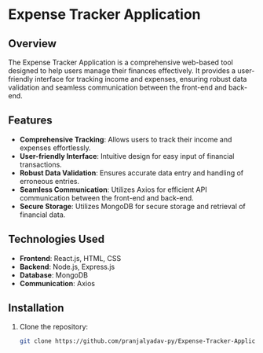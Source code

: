 # Expense Tracker Application

## Overview

The Expense Tracker Application is a comprehensive web-based tool designed to help users manage their finances effectively. It provides a user-friendly interface for tracking income and expenses, ensuring robust data validation and seamless communication between the front-end and back-end.

## Features

- **Comprehensive Tracking**: Allows users to track their income and expenses effortlessly.
- **User-friendly Interface**: Intuitive design for easy input of financial transactions.
- **Robust Data Validation**: Ensures accurate data entry and handling of erroneous entries.
- **Seamless Communication**: Utilizes Axios for efficient API communication between the front-end and back-end.
- **Secure Storage**: Utilizes MongoDB for secure storage and retrieval of financial data.

## Technologies Used

- **Frontend**: React.js, HTML, CSS
- **Backend**: Node.js, Express.js
- **Database**: MongoDB
- **Communication**: Axios

## Installation

1. Clone the repository:

   ```bash
   git clone https://github.com/pranjalyadav-py/Expense-Tracker-Application.git
